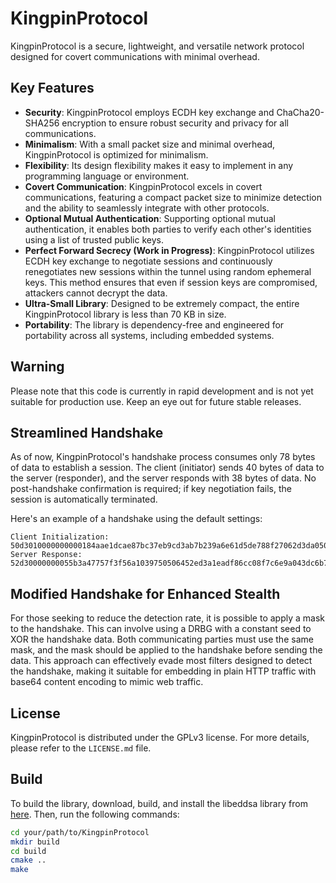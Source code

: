# KingpinProtocol

KingpinProtocol is a secure, lightweight, and versatile network protocol designed for covert communications with minimal overhead.

## Key Features
- **Security**: KingpinProtocol employs ECDH key exchange and ChaCha20-SHA256 encryption to ensure robust security and privacy for all communications.
- **Minimalism**: With a small packet size and minimal overhead, KingpinProtocol is optimized for minimalism.
- **Flexibility**: Its design flexibility makes it easy to implement in any programming language or environment.
- **Covert Communication**: KingpinProtocol excels in covert communications, featuring a compact packet size to minimize detection and the ability to seamlessly integrate with other protocols.
- **Optional Mutual Authentication**: Supporting optional mutual authentication, it enables both parties to verify each other's identities using a list of trusted public keys.
- **Perfect Forward Secrecy (Work in Progress)**: KingpinProtocol utilizes ECDH key exchange to negotiate sessions and continuously renegotiates new sessions within the tunnel using random ephemeral keys. This method ensures that even if session keys are compromised, attackers cannot decrypt the data.
- **Ultra-Small Library**: Designed to be extremely compact, the entire KingpinProtocol library is less than 70 KB in size.
- **Portability**: The library is dependency-free and engineered for portability across all systems, including embedded systems.

## Warning
Please note that this code is currently in rapid development and is not yet suitable for production use. Keep an eye out for future stable releases.

## Streamlined Handshake
As of now, KingpinProtocol's handshake process consumes only 78 bytes of data to establish a session. The client (initiator) sends 40 bytes of data to the server (responder), and the server responds with 38 bytes of data. No post-handshake confirmation is required; if key negotiation fails, the session is automatically terminated.

Here's an example of a handshake using the default settings:
```
Client Initialization: 50d3010000000000184aae1dcae87bc37eb9cd3ab7b239a6e61d5de788f27062d3da0505e47a5969
Server Response: 52d30000000055b3a47757f3f56a1039750506452ed3a1eadf86cc08f7c6e9a043dc6b76765c
```

## Modified Handshake for Enhanced Stealth
For those seeking to reduce the detection rate, it is possible to apply a mask to the handshake. This can involve using a DRBG with a constant seed to XOR the handshake data. Both communicating parties must use the same mask, and the mask should be applied to the handshake before sending the data. This approach can effectively evade most filters designed to detect the handshake, making it suitable for embedding in plain HTTP traffic with base64 content encoding to mimic web traffic.

## License
KingpinProtocol is distributed under the GPLv3 license. For more details, please refer to the `LICENSE.md` file.

## Build
To build the library, download, build, and install the libeddsa library from [here](https://github.com/phlay/libeddsa.git). Then, run the following commands:
```bash
cd your/path/to/KingpinProtocol
mkdir build
cd build
cmake ..
make
```

